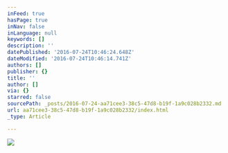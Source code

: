 ```yaml
---
inFeed: true
hasPage: true
inNav: false
inLanguage: null
keywords: []
description: ''
datePublished: '2016-07-24T10:46:24.648Z'
dateModified: '2016-07-24T10:46:14.741Z'
authors: []
publisher: {}
title: ''
author: []
via: {}
starred: false
sourcePath: _posts/2016-07-24-aa71cee3-38c5-47d8-b19f-1a9c028b2332.md
url: aa71cee3-38c5-47d8-b19f-1a9c028b2332/index.html
_type: Article

---
```

![](https://the-grid-user-content.s3-us-west-2.amazonaws.com/b10b4ece-b0b3-4b6e-a5cc-5da57bb10e14.png)